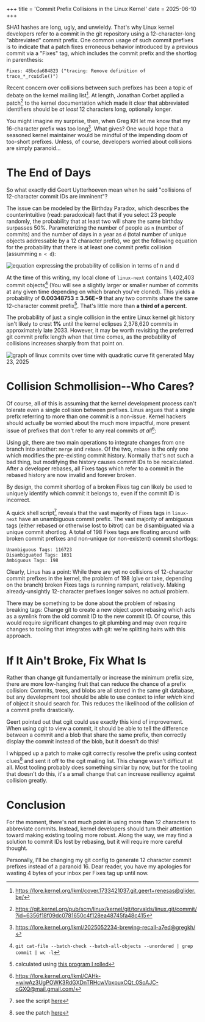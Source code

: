 +++
title = 'Commit Prefix Collisions in the Linux Kernel'
date = 2025-06-10
+++

SHA1 hashes are long, ugly, and unwieldy. That's why Linux kernel developers
refer to a commit in the git repository using a 12-character-long "abbreviated"
commit prefix. One common usage of such commit prefixes is to indicate that a
patch fixes erroneous behavior introduced by a previous commit via a "Fixes"
tag, which includes the commit prefix and the shortlog in parenthesis:

```
Fixes: 48bcda684823 ("tracing: Remove definition of trace_*_rcuidle()")
```

Recent concern over collisions between such prefixes has been a topic of debate
on the kernel mailing list[^1]. At length, Jonathan Corbet applied a patch[^2]
to the kernel documentation which made it clear that abbreviated identifiers
should be _at least_ 12 characters long, optionally longer.

You might imagine my surprise, then, when Greg KH let me know that my
16-character prefix was too long[^3]. What gives? One would hope that a
seasoned kernel maintainer would be mindful of the impending doom of too-short
prefixes. Unless, of course, developers worried about collisions are simply
paranoid...

# The End of Days

So what exactly did Geert Uytterhoeven mean when he said "collisions of
12-character commit IDs are imminent"? 

The issue can be modeled by the Birthday Paradox, which describes the
counterintuitive (read: paradoxical) fact that if you select 23 people
randomly, the probability that at least two will share the same birthday
surpasses 50%. Parameterizing the number of people as `n` (number of commits)
and the number of days in a year as `d` (total number of unique objects
addressable by a 12 character prefix), we get the following equation for the
probability that there is at least one commit prefix collision (assumming
`n < d`):

![equation expressing the probability of collision in terms of n and d](/tex/birthday-p.svg)

At the time of this writing, my local clone of `linux-next` contains 1,402,403
commit objects[^4] (You will see a slightly larger or smaller number of commits
at any given time depending on which branch you've cloned).  This yields a
probability of **0.00348753&nbsp;±&nbsp;3.56E&minus;9** that any two commits share
the same 12-character commit prefix[^5]. That's little more than **a third of a
percent**.

The probability of just a single collision in the entire Linux kernel git
history isn't likely to crest **1%** until the kernel eclipses 2,378,620
commits in approximately late 2033. However, it may be worth revisiting the
preferred git commit prefix length when that time comes, as the probability of
collisions increases sharply from that point on.

![graph of linux commits over time with quadratic curve fit generated May 23, 2025](/img/linux-commit-prefix-forecast.png)

# Collision Schmollision--Who Cares?

Of course, all of this is assuming that the kernel development process can't
tolerate even a single collision between prefixes. Linus argues that a single
prefix referring to more than one commit is a non-issue. Kernel hackers should
actually be worried about the much more impactful, more present issue of
prefixes that don't refer to any real commits *at all*[^6]:

Using git, there are two main operations to integrate changes from one branch
into another: `merge` and `rebase`. Of the two, `rebase` is the only one which
modifies the pre-existing commit history. Normally that's not such a bad thing,
but modifying the history causes commit IDs to be recalculated. After a
developer rebases, all Fixes tags which refer to a commit in the rebased
history are now invalid and forever broken.

By design, the commit shortlog of a broken Fixes tag can likely be used to
uniquely identify which commit it belongs to, even if the commit ID is
incorrect.

A quick shell script[^7] reveals that the vast majority of Fixes tags in
`linux-next` have an unambiguous commit prefix. The vast majority of ambiguous
tags (either rebased or otherwise lost to bitrot) can be disambiguated via a
unique commit shortlog.  A total of 198 Fixes tags are floating around with
broken commit prefixes and non-unique (or non-existent) commit shortlogs:

    Unambiguous Tags: 116723
    Disambiguated Tags: 1031
    Ambiguous Tags: 198

Clearly, Linus has a point: While there are yet no collisions of 12-character
commit prefixes in the kernel, the problem of 198 (give or take, depending on
the branch) broken Fixes tags is running rampant, relatively. Making
already-unsightly 12-character prefixes longer solves no actual problem.

There may be something to be done about the problem of rebasing breaking tags:
Change git to create a new object upon rebasing which acts as a symlink from
the old commit ID to the new commit ID. Of course, this would require
significant changes to git plumbing and may even require changes to tooling
that integrates with git: we're splitting hairs with this approach.

# If It Ain't Broke, Fix What Is

Rather than change git fundamentally or increase the minimum prefix size, there
are more low-hanging fruit that can reduce the chance of a prefix collision:
Commits, trees, and blobs are all stored in the same git database, but any
development tool should be able to use context to infer _which_ kind of object
it should search for. This reduces the likelihood of the collision of a commit
prefix drastically.

Geert pointed out that cgit could use exactly this kind of improvement. When
using cgit to view a commit, it should be able to tell the difference between a
commit and a blob that share the same prefix, then correctly display the commit
instead of the blob, but it doesn't do this! 

I whipped up a patch to make cgit correctly resolve the prefix using context
clues[^8] and sent it off to the cgit mailing list. This change wasn't
difficult at all. Most tooling probably does something similar by now, but for
the tooling that doesn't do this, it's a small change that can increase
resiliency against collision greatly.

# Conclusion

For the moment, there's not much point in using more than 12 characters to
abbreviate commits. Instead, kernel developers should turn their attention
toward making existing tooling more robust. Along the way, we may find a
solution to commit IDs lost by rebasing, but it will require more careful
thought.

Personally, I'll be changing my git config to generate 12 character commit
prefixes instead of a paranoid 16. Dear reader, you have my apologies for
wasting 4 bytes of your inbox per Fixes tag up until now.

[^1]: https://lore.kernel.org/lkml/cover.1733421037.git.geert+renesas@glider.be/
[^2]: https://git.kernel.org/pub/scm/linux/kernel/git/torvalds/linux.git/commit/?id=6356f18f09dc0781650c4f128ea48745fa48c415
[^3]: https://lore.kernel.org/lkml/2025052234-brewing-recall-a7ed@gregkh/
[^4]: `git cat-file --batch-check --batch-all-objects --unordered | grep commit | wc -l`
[^5]: calculated using [this program I rolled](calc-collision-likelihood.c)
[^6]: https://lore.kernel.org/lkml/CAHk-=wiwAz3UgPOWK3RdGXDnTRHcwVbxpuxCQt_0SoAJC-oGXQ@mail.gmail.com/
[^7]: see the script [here](calc-broken-fixes-tags.sh)
[^8]: see the patch [here](0001-Resolve-objects-using-type-as-context.patch)
